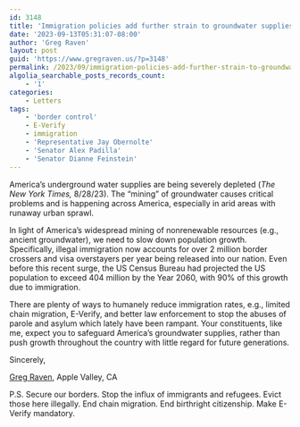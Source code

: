 ```yaml
---
id: 3148
title: 'Immigration policies add further strain to groundwater supplies'
date: '2023-09-13T05:31:07-08:00'
author: 'Greg Raven'
layout: post
guid: 'https://www.gregraven.us/?p=3148'
permalink: /2023/09/immigration-policies-add-further-strain-to-groundwater-supplies/
algolia_searchable_posts_records_count:
    - '1'
categories:
    - Letters
tags:
    - 'border control'
    - E-Verify
    - immigration
    - 'Representative Jay Obernolte'
    - 'Senator Alex Padilla'
    - 'Senator Dianne Feinstein'
---
```


America’s underground water supplies are being severely depleted (*The New York Times,* 8/28/23). The “mining” of groundwater causes critical problems and is happening across America, especially in arid areas with runaway urban sprawl.

In light of America’s widespread mining of nonrenewable resources (e.g., ancient groundwater), we need to slow down population growth. Specifically, illegal immigration now accounts for over 2 million border crossers and visa overstayers per year being released into our nation. Even before this recent surge, the US Census Bureau had projected the US population to exceed 404 million by the Year 2060, with 90% of this growth due to immigration.

There are plenty of ways to humanely reduce immigration rates, e.g., limited chain migration, E-Verify, and better law enforcement to stop the abuses of parole and asylum which lately have been rampant. Your constituents, like me, expect you to safeguard America’s groundwater supplies, rather than push growth throughout the country with little regard for future generations.

Sincerely,

[Greg Raven](https://www.gregraven.org/), Apple Valley, CA

P.S. Secure our borders. Stop the influx of immigrants and refugees. Evict those here illegally. End chain migration. End birthright citizenship. Make E-Verify mandatory.